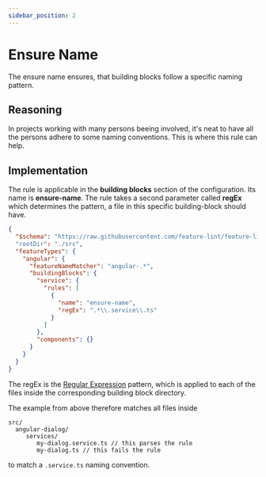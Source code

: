 ```yaml
---
sidebar_position: 2
---
```


# Ensure Name

The ensure name ensures, that building blocks follow a specific naming pattern.

## Reasoning
In projects working with many persons beeing involved, it's neat to have all the persons adhere to some
naming conventions. This is where this rule can help.

## Implementation
The rule is applicable in the **building blocks** section of the configuration.
Its name is **ensure-name**. The rule takes a second parameter called **regEx** which determines
the pattern, a file in this specific building-block should have.

```json
{
  "$schema": "https://raw.githubusercontent.com/feature-lint/feature-lint/pages/schema/feature-lint-v0.0.15.schema.json"
  "rootDir": "./src",
  "featureTypes": {
    "angular": {
      "featureNameMatcher": "angular-.*",
      "buildingBlocks": {
        "service": {
          "rules": [
            {
              "name": "ensure-name",
              "regEx": ".*\\.service\\.ts"
            }
          ]
        },
        "components": {}
      }
    }
  }
}
```

The regEx is the [Regular Expression](https://regex101.com/) pattern, which is applied to each
of the files inside the corresponding building block directory.

The example from above therefore matches all files inside
```text
src/
  angular-dialog/
     services/
        my-dialog.service.ts // this parses the rule
        my-dialog.ts // this fails the rule
```

to match a `.service.ts` naming convention.
